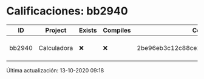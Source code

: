 # Calificaciones: bb2940
|ID|Project|Exists|Compiles|CommitHash|CommitDate|CheckDate|Comments|
|-|-|-|-|-|-|-|-|
|bb2940|Calculadora|❌|❌|2be96eb3c12c88ce2e7ca157cfb174561eb74ca1|11-10-2020 20:54:38|13-10-2020 09:18:06|NULL|

Última actualización: 13-10-2020 09:18